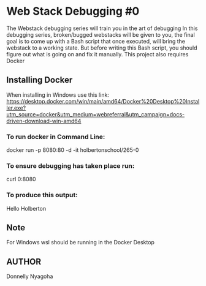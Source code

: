 # Web Stack Debugging #0
The Webstack debugging series will train you in the art of debugging
In this debugging series, broken/bugged webstacks will be given to you, the final goal is to come up with a Bash script that once executed, will bring the webstack to a working state. But before writing this Bash script, you should figure out what is going on and fix it manually.
This project also requires Docker

## Installing Docker
When installing in Windows use this link:
https://desktop.docker.com/win/main/amd64/Docker%20Desktop%20Installer.exe?utm_source=docker&utm_medium=webreferral&utm_campaign=docs-driven-download-win-amd64

### To run docker in Command Line:
docker run -p 8080:80 -d -it holbertonschool/265-0

### To ensure debugging has taken place run:
curl 0:8080
### To produce this output:
Hello Holberton

## Note
For Windows wsl should be running in the Docker Desktop

## AUTHOR
Donnelly Nyagoha
